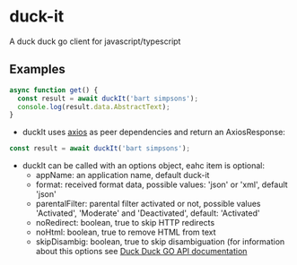 # duck-it
A duck duck go client for javascript/typescript

## Examples
```javascript
async function get() {
  const result = await duckIt('bart simpsons');
  console.log(result.data.AbstractText);
}
```

* duckIt uses [axios](https://github.com/axios/axios) as peer dependencies and return an AxiosResponse:
```javascript
const result = await duckIt('bart simpsons');
```

* duckIt can be called with an options object, eahc item is optional:
  * appName: an application name, default duck-it
  * format: received format data, possible values: 'json' or 'xml', default 'json'
  * parentalFilter: parental filter activated or not, possible values 'Activated', 'Moderate' and 'Deactivated', default: 'Activated'
  * noRedirect: boolean, true to skip HTTP redirects
  * noHtml: boolean, true to remove HTML from text
  * skipDisambig: boolean, true to skip disambiguation
(for information about this options see [Duck Duck GO API documentation](https://api.duckduckgo.com/api)